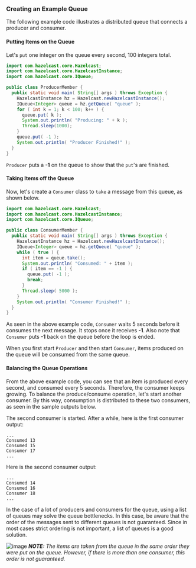 
### Creating an Example Queue

The following example code illustrates a distributed queue that connects a producer and consumer.

#### Putting Items on the Queue

Let's `put` one integer on the queue every second, 100 integers total.

```java
import com.hazelcast.core.Hazelcast;
import com.hazelcast.core.HazelcastInstance;
import com.hazelcast.core.IQueue;

public class ProducerMember {
  public static void main( String[] args ) throws Exception {
    HazelcastInstance hz = Hazelcast.newHazelcastInstance();
    IQueue<Integer> queue = hz.getQueue( "queue" );
    for ( int k = 1; k < 100; k++ ) {
      queue.put( k );
      System.out.println( "Producing: " + k );
      Thread.sleep(1000);
    }
    queue.put( -1 );
    System.out.println( "Producer Finished!" );
  }
}
``` 

`Producer` puts a **-1** on the queue to show that the `put`'s are finished. 

#### Taking Items off the Queue

Now, let's create a `Consumer` class to `take` a message from this queue, as shown below.


```java
import com.hazelcast.core.Hazelcast;
import com.hazelcast.core.HazelcastInstance;
import com.hazelcast.core.IQueue;

public class ConsumerMember {
  public static void main( String[] args ) throws Exception {
    HazelcastInstance hz = Hazelcast.newHazelcastInstance();
    IQueue<Integer> queue = hz.getQueue( "queue" );
    while ( true ) {
      int item = queue.take();
      System.out.println( "Consumed: " + item );
      if ( item == -1 ) {
        queue.put( -1 );
        break;
      }
      Thread.sleep( 5000 );
    }
    System.out.println( "Consumer Finished!" );
  }
}
```

As seen in the above example code, `Consumer` waits 5 seconds before it consumes the next message. It stops once it receives **-1**. Also note that `Consumer` puts **-1** back on the queue before the loop is ended. 

When you first start `Producer` and then start `Consumer`, items produced on the queue will be consumed from the same queue.

#### Balancing the Queue Operations

From the above example code, you can see that an item is produced every second, and consumed every 5 seconds. Therefore, the consumer keeps growing. To balance the produce/consume operation, let's start another consumer. By this way, consumption is distributed to these two consumers, as seen in the sample outputs below. 

The second consumer is started. After a while, here is the first consumer output:

```plain
...
Consumed 13 
Consumed 15
Consumer 17
...
```

Here is the second consumer output:

```plain
...
Consumed 14 
Consumed 16
Consumer 18
...
```

In the case of a lot of producers and consumers for the queue, using a list of queues may solve the queue bottlenecks. In this case, be aware that the order of the messages sent to different queues is not guaranteed. Since in most cases strict ordering is not important, a list of queues is a good solution.

![image](images/NoteSmall.jpg) ***NOTE:*** *The items are taken from the queue in the same order they were put on the queue. However, if there is more than one consumer, this order is not guaranteed.*
